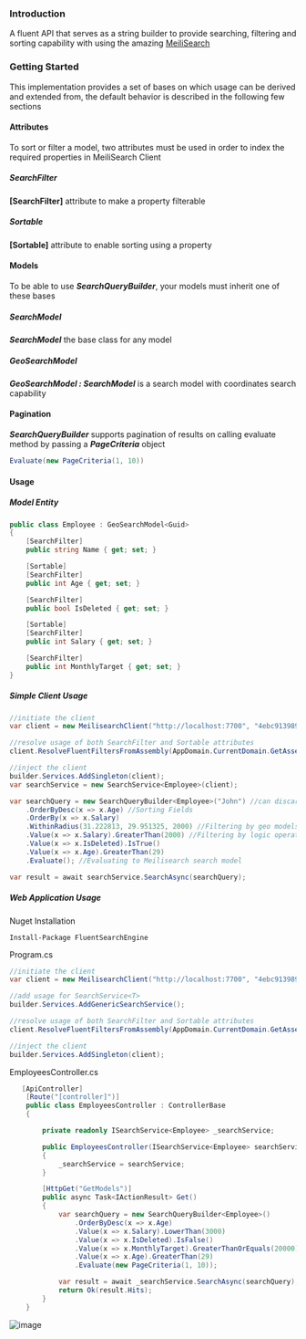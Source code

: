 




### Introduction

A fluent API that serves as a string builder to provide searching, filtering and sorting capability with using the amazing [MeiliSearch]((https://github.com/meilisearch/meilisearch))

### Getting Started

This implementation provides a set of bases on which usage can be derived and extended from, the default behavior is described in the following few sections

#### Attributes

To sort or filter a model, two attributes must be used in order to index the required properties in MeiliSearch Client

##### SearchFilter

**[SearchFilter]** attribute to make a property filterable

##### Sortable

**[Sortable]** attribute to enable sorting using a property

#### Models

To be able to use ***SearchQueryBuilder***, your models must inherit one of these bases 

##### SearchModel

***SearchModel<TKey>***  the base class for any model 

##### GeoSearchModel

***GeoSearchModel<TKey> : SearchModel<TKey>***  is a search model with coordinates search capability

#### Pagination

***SearchQueryBuilder*** supports pagination of results on calling evaluate method by passing a ***PageCriteria*** object

```C#
Evaluate(new PageCriteria(1, 10))
```

#### Usage

##### Model Entity 

```C#
public class Employee : GeoSearchModel<Guid>
{	
    [SearchFilter]
    public string Name { get; set; }    

    [Sortable]
    [SearchFilter]
    public int Age { get; set; }

    [SearchFilter]
    public bool IsDeleted { get; set; }

    [Sortable]
    [SearchFilter]
    public int Salary { get; set; }

    [SearchFilter]
    public int MonthlyTarget { get; set; }
}

```



##### Simple  Client Usage

```c#
//initiate the client
var client = new MeilisearchClient("http://localhost:7700", "4ebc913989554d17acea2ee981287a26");

//resolve usage of both SearchFilter and Sortable attributes 
client.ResolveFluentFiltersFromAssembly(AppDomain.CurrentDomain.GetAssemblies());

//inject the client
builder.Services.AddSingleton(client);
var searchService = new SearchService<Employee>(client);

var searchQuery = new SearchQueryBuilder<Employee>("John") //can discard the search term
    .OrderByDesc(x => x.Age) //Sorting Fields
    .OrderBy(x => x.Salary)
    .WithinRadius(31.222813, 29.951325, 2000) //Filtering by geo models
    .Value(x => x.Salary).GreaterThan(2000) //Filtering by logic operators
    .Value(x => x.IsDeleted).IsTrue()
    .Value(x => x.Age).GreaterThan(29)
    .Evaluate(); //Evaluating to Meilisearch search model

var result = await searchService.SearchAsync(searchQuery);
```

##### Web  Application Usage

Nuget Installation

```
Install-Package FluentSearchEngine
```

Program.cs

```c#
//initiate the client
var client = new MeilisearchClient("http://localhost:7700", "4ebc913989554d17acea2ee981287a26");

//add usage for SearchService<T>
builder.Services.AddGenericSearchService();

//resolve usage of both SearchFilter and Sortable attributes 
client.ResolveFluentFiltersFromAssembly(AppDomain.CurrentDomain.GetAssemblies());

//inject the client
builder.Services.AddSingleton(client);
```

EmployeesController.cs

```c#
   [ApiController]
    [Route("[controller]")]
    public class EmployeesController : ControllerBase
    {

        private readonly ISearchService<Employee> _searchService;

        public EmployeesController(ISearchService<Employee> searchService)
        {
            _searchService = searchService;
        }

        [HttpGet("GetModels")]
        public async Task<IActionResult> Get()
        {
            var searchQuery = new SearchQueryBuilder<Employee>()
                .OrderByDesc(x => x.Age)
                .Value(x => x.Salary).LowerThan(3000)
                .Value(x => x.IsDeleted).IsFalse()
                .Value(x => x.MonthlyTarget).GreaterThanOrEquals(20000)
                .Value(x => x.Age).GreaterThan(29)
                .Evaluate(new PageCriteria(1, 10));

            var result = await _searchService.SearchAsync(searchQuery);
            return Ok(result.Hits);
        }
    }
```



![image](https://user-images.githubusercontent.com/36865821/201401382-da52a451-228d-407b-aa44-1f27e76308ed.png)

